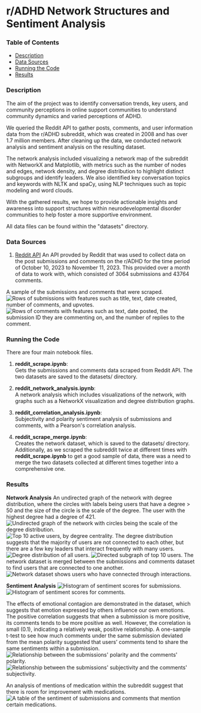# r/ADHD Network Structures and Sentiment Analysis


### Table of Contents
- [Description](#description)
- [Data Sources](#data-sources)
- [Running the Code](#running-the-code)
- [Results](#results)


### Description
The aim of the project was to identify conversation trends, key users, and community perceptions in online support communities to understand community dynamics and varied perceptions of ADHD.

We queried the Reddit API to gather posts, comments, and user information data from the r/ADHD subreddit, which was created in 2008 and has over 1.7 million members. After cleaning up the data, we conducted network analysis and sentiment analysis on the resulting dataset.

The network analysis included visualizing a network map of the subreddit with NetworkX and Matplotlib, with metrics such as the number of nodes and edges, network density, and degree distribution to highlight distinct subgroups and identify leaders. We also identified key conversation topics and keywords with NLTK and spaCy, using NLP techniques such as topic modeling and word clouds.

With the gathered results, we hope to provide actionable insights and awareness into support structures within neurodevelopmental disorder communities to help foster a more supportive environment.

All data files can be found within the "datasets" directory.


### Data Sources
1. [Reddit API](https://www.reddit.com/dev/api/)
An API provded by Reddit that was used to collect data on the post submissions and comments on the r/ADHD for the time period of October 10, 2023 to November 11, 2023. This provided over a month of data to work with, which consisted of 3064 submissions and 43764 comments.

A sample of the submissions and comments that were scraped.
![Rows of submissions with features such as title, text, date created, number of comments, and upvotes.](imgs/submissions.png)
![Rows of comments with features such as text, date posted, the submission ID they are commenting on, and the number of replies to the comment.](imgs/comments.png)


### Running the Code
There are four main notebook files.

1. **reddit_scrape.ipynb**:  
Gets the submissions and comments data scraped from Reddit API. The two datasets are saved to the datasets/ directory.

2. **reddit_network_analysis.ipynb**:  
A network analysis which includes visualizations of the network, with graphs such as a NetworkX visualization and degree distribution graphs.

3. **reddit_correlation_analysis.ipynb**:  
Subjectivity and polarity sentiment analysis of submissions and comments, with a Pearson's correlation analysis.

4. **reddit_scrape_merge.ipynb**:  
Creates the network dataset, which is saved to the datasets/ directory. Additionally, as we scraped the subreddit twice at different times with **reddit_scrape.ipynb** to get a good sample of data, there was a need to merge the two datasets collected at different times together into a comprehensive one.

### Results

**Network Analysis**
An undirected graph of the network with degree distribution, where the circles with labels being users that have a degree > 50 and the size of the circle is the scale of the degree. The user with the highest degree had a degree of 421.
![Undirected graph of the network with circles being the scale of the degree distribution.](imgs/network_visualization.png)
![Top 10 active users, by degree centrality.](imgs/key_leaders.png)
The degree distribution suggests that the majority of users are not connected to each other, but there are a few key leaders that interact frequently with many users.
![Degree distribution of all users.](imgs/degree_distribution.png)
![Directed subgraph of top 10 users.](imgs/top_users_subgraph.png)
The network dataset is merged between the submissions and comments dataset to find users that are connected to one another.
![Network dataset shows users who have connected through interactions.](imgs/network_df)

**Sentiment Analysis**
![Histogram of sentiment scores for submissions.](imgs/sentiment_submissions.png)
![Histogram of sentiment scores for comments.](imgs/sentiment_comments.png)

The effects of emotional contagion are demonstrated in the dataset, which suggests that emotion expressed by others influence our own emotions. The positive correlation suggests that when a submission is more positive, its comments tends to be more positive as well. However, the correlation is small (0.1), indicating a relatively weak, positive relationship. A one-sample t-test to see how much comments under the same submission deviated from the mean polarity suggested that users’ comments tend to share the same sentiments within a submission.
![Relationship between the submissions' polarity and the comments' polarity.](imgs/polarity_correlation.png)
![Relationship between the submissions' subjectivity and the comments' subjectivity.](imgs/subjectivity_correlation.png)

An analysis of mentions of medication within the subreddit suggest that there is room for improvement with medications.
![A table of the sentiment of submissions and comments that mention certain medications.](imgs/medication_sentiment.png)